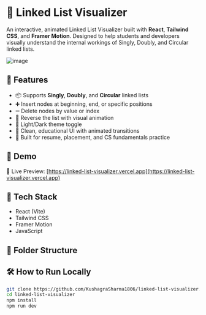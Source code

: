 # 🔗 Linked List Visualizer

An interactive, animated Linked List Visualizer built with **React**, **Tailwind CSS**, and **Framer Motion**. Designed to help students and developers visually understand the internal workings of Singly, Doubly, and Circular linked lists.

![image](https://github.com/user-attachments/assets/51bf4e5d-ddda-448f-aa3a-f3beac95cb73)


## 🧠 Features

- 📦 Supports **Singly**, **Doubly**, and **Circular** linked lists
- ➕ Insert nodes at beginning, end, or specific positions
- ➖ Delete nodes by value or index
- 🔄 Reverse the list with visual animation
- 🌙 Light/Dark theme toggle
- 🧠 Clean, educational UI with animated transitions
- 🎯 Built for resume, placement, and CS fundamentals practice

## 📸 Demo

🔗 Live Preview: [https://linked-list-visualizer.vercel.app](https://linked-list-visualizer.vercel.app)

## 🚀 Tech Stack

- React (Vite)
- Tailwind CSS
- Framer Motion
- JavaScript

## 📁 Folder Structure


## 🛠️ How to Run Locally

```bash
git clone https://github.com/KushagraSharma1806/linked-list-visualizer.git
cd linked-list-visualizer
npm install
npm run dev


